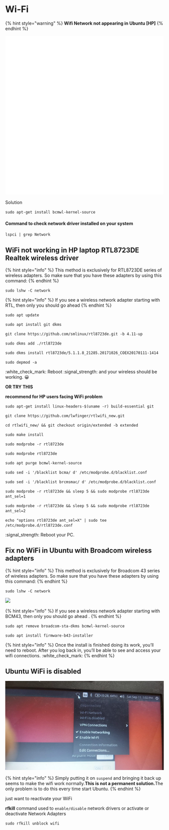 # Wi-Fi

{% hint style="warning" %}
&#x20;**Wifi Network not appearing in Ubuntu \[HP]**
{% endhint %}

![](../.gitbook/assets/75267-no-wifi.gif)

Solution

```
sudo apt-get install bcmwl-kernel-source 
```

#### Command to check  network driver installed on your system

```
lspci | grep Network
```

## WiFi not working in HP laptop RTL8723DE Realtek wireless driver

{% hint style="info" %}
This method is exclusively for RTL8723DE series of wireless adapters. So make sure that you have these adapters by using this command:
{% endhint %}

```
sudo lshw -C network
```

{% hint style="info" %}
If you see a wireless network adapter starting with RTL, then only you should go ahead
{% endhint %}

```
sudo apt update
```

```
sudo apt install git dkms
```

```
git clone https://github.com/smlinux/rtl8723de.git -b 4.11-up
```

```
sudo dkms add ./rtl8723de
```

```
sudo dkms install rtl8723de/5.1.1.8_21285.20171026_COEX20170111-1414
```

```
sudo depmod -a
```

:white\_check\_mark: Reboot :signal\_strength: and your wireless should be working. :grinning:&#x20;

**OR TRY THIS**

&#x20;**recommend for HP users facing WiFi problem**

```
sudo apt-get install linux-headers-$(uname -r) build-essential git
```

```
git clone https://github.com/lwfinger/rtlwifi_new.git
```

```
cd rtlwifi_new/ && git checkout origin/extended -b extended
```

```
sudo make install
```

```
sudo modprobe -r rtl8723de
```

```
sudo modprobe rtl8723de
```

```
sudo apt purge bcmwl-kernel-source
```

```
sudo sed -i '/blacklist bcma/ d' /etc/modprobe.d/blacklist.conf
```

```
sudo sed -i '/blacklist brcmsmac/ d' /etc/modprobe.d/blacklist.conf
```

```
sudo modprobe -r rtl8723de && sleep 5 && sudo modprobe rtl8723de ant_sel=1
```

```
sudo modprobe -r rtl8723de && sleep 5 && sudo modprobe rtl8723de ant_sel=2
```

```
echo "options rtl8723de ant_sel=X" | sudo tee /etc/modprobe.d/rtl8723de.conf
```

:signal\_strength: Reboot your PC.

## &#x20;Fix no WiFi in Ubuntu with **Broadcom** wireless adapters

{% hint style="info" %}
This method is exclusively for Broadcom 43 series of wireless adapters. So make sure that you have these adapters by using this command:
{% endhint %}

```
sudo lshw -C network
```

![](../.gitbook/assets/20210705_162317.jpg)

{% hint style="info" %}
If you see a wireless network adapter starting with BCM43, then only you should go ahead .
{% endhint %}

```
sudo apt remove broadcom-sta-dkms bcmwl-kernel-source
```

```
sudo apt install firmware-b43-installer
```

{% hint style="info" %}
Once the install is finished doing its work, you’ll need to reboot. After you log back in, you’ll be able to see and access your wifi connections. :white\_check\_mark:&#x20;
{% endhint %}

## Ubuntu WiFi is disabled

![](../.gitbook/assets/wifiissue.jpg)

{% hint style="info" %}
Simply putting it on `suspend` and bringing it back up seems to make the wifi work normally.**This is not a permanent solution.**&#x54;he only problem is to do this every time  start Ubuntu.
{% endhint %}

just want to reactivate your WiFi

**rfkill** command used to `enable/disable` network drivers or activate or deactivate Network Adapters

```
sudo rfkill unblock wifi
```
